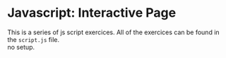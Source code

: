 # Javascript: Interactive Page
This is a series of js script exercices. All of the exercices can be found in the `script.js` file.\
no setup.
